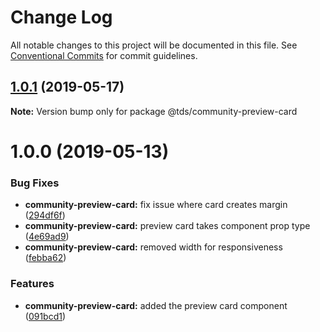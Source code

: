 # Change Log

All notable changes to this project will be documented in this file.
See [Conventional Commits](https://conventionalcommits.org) for commit guidelines.

## [1.0.1](https://github.com/telus/tds-community/compare/@tds/community-preview-card@1.0.0...@tds/community-preview-card@1.0.1) (2019-05-17)

**Note:** Version bump only for package @tds/community-preview-card





# 1.0.0 (2019-05-13)


### Bug Fixes

* **community-preview-card:** fix issue where card creates margin ([294df6f](https://github.com/telus/tds-community/commit/294df6f))
* **community-preview-card:** preview card takes component prop type ([4e69ad9](https://github.com/telus/tds-community/commit/4e69ad9))
* **community-preview-card:** removed width for responsiveness ([febba62](https://github.com/telus/tds-community/commit/febba62))


### Features

* **community-preview-card:** added the preview card component ([091bcd1](https://github.com/telus/tds-community/commit/091bcd1))
